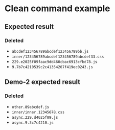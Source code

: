 # Clean command example

## Expected result

### Deleted

* `abcdef123456789abcdef123456789bb.js`
* `inner/123456789abcdef123456789abcdef33.css`
* `229.e2025f09faac9dd460cbac6913cfbd78.js`
* `9.7b7c4210539c2c41354207f419ec0243.js`

## Demo-2 expected result

### Deleted

* `other.89abcdef.js`
* `inner/inner.12345678.css`
* `async.229.d4025f09.js`
* `async.9.3c7c4210.js`
